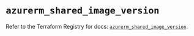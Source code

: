 # `azurerm_shared_image_version`

Refer to the Terraform Registry for docs: [`azurerm_shared_image_version`](https://registry.terraform.io/providers/hashicorp/azurerm/4.37.0/docs/resources/shared_image_version).
